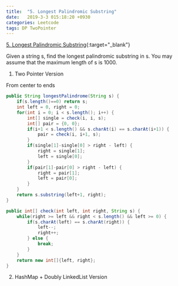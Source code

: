 ```yaml
---
title:  "5. Longest Palindromic Substring"
date:   2019-3-3 015:18:20 +0930
categories: Leetcode
tags: DP TwoPointer
---
```


[5. Longest Palindromic Substring](https://leetcode.com/problems/longest-palindromic-substring/){:target="_blank"}

Given a string s, find the longest palindromic substring in s. You may assume that the maximum length of s is 1000.

1. Two Pointer Version

From center to ends

```java
public String longestPalindrome(String s) {
    if(s.length()==0) return s;
    int left = 0, right = 0;
    for(int i = 0; i < s.length(); i++) {
        int[] single = check(i, i, s);
        int[] pair = {0, 0};
        if(i+1 < s.length() && s.charAt(i) == s.charAt(i+1)) {
            pair = check(i, i+1, s);
        }
        if(single[1]-single[0] > right - left) {
            right = single[1];
            left = single[0];
        }
        if(pair[1]-pair[0] > right - left) {
            right = pair[1];
            left = pair[0];
        }
    }
    return s.substring(left+1, right);
}

public int[] check(int left, int right, String s) {
    while(right >= left && right < s.length() && left >= 0) {
        if(s.charAt(left) == s.charAt(right)) {
            left--;
            right++;
        } else {
            break;
        }
    }
    return new int[]{left, right};
}
```
2. HashMap + Doubly LinkedList Version

```java

```
